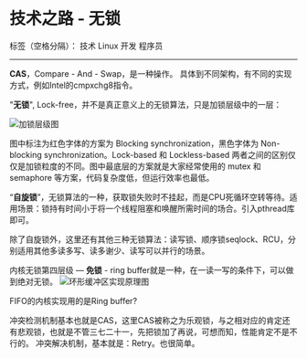 # 技术之路 - 无锁

标签（空格分隔）： 技术 Linux 开发 程序员

---

**CAS**，Compare - And - Swap，是一种操作。
具体到不同架构，有不同的实现方式，例如Intel的cmpxchg8指令。

"**无锁**", Lock-free，并不是真正意义上的无锁算法，只是加锁层级中的一层：

![加锁层级图][1]

图中标注为红色字体的方案为 Blocking synchronization，黑色字体为 Non-blocking synchronization。Lock-based 和 Lockless-based 两者之间的区别仅仅是加锁粒度的不同。图中最底层的方案就是大家经常使用的 mutex 和 semaphore 等方案，代码复杂度低，但运行效率也最低。

“**自旋锁**”，无锁算法的一种，获取锁失败时不挂起，而是CPU死循环空转等待。适用场景：锁持有时间小于将一个线程阻塞和唤醒所需时间的场合。引入pthread库即可。

除了自旋锁外，这里还有其他三种无锁算法：读写锁、顺序锁seqlock、RCU，分别适用其他多读多写、读多谢少、读写可以并行的场景。

内核无锁第四层级 — **免锁** - ring buffer就是一种，在一读一写的条件下，可以做到绝对无锁。
![环形缓冲区实现原理图][2]

FIFO的内核实现用的是Ring buffer?

  [1]: http://www.ibm.com/developerworks/cn/linux/l-cn-lockfree/image001.jpg "加锁层级图"
  [2]: http://www.ibm.com/developerworks/cn/linux/l-cn-lockfree/image002.jpg "环形缓冲区实现原理图"
  
  冲突检测机制基本也就是CAS，这里CAS被称之为乐观锁，与之相对应的肯定还有悲观锁，也就是不管三七二十一，先把锁加了再说，可想而知，性能肯定不是不行的。
  冲突解决机制，基本就是：Retry。也很简单。
